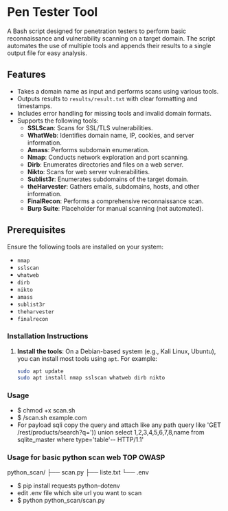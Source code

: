 # Pen Tester Tool

A Bash script designed for penetration testers to perform basic reconnaissance and vulnerability scanning on a target domain. The script automates the use of multiple tools and appends their results to a single output file for easy analysis.

## Features
- Takes a domain name as input and performs scans using various tools.
- Outputs results to `results/result.txt` with clear formatting and timestamps.
- Includes error handling for missing tools and invalid domain formats.
- Supports the following tools:
  - **SSLScan**: Scans for SSL/TLS vulnerabilities.
  - **WhatWeb**: Identifies domain name, IP, cookies, and server information.
  - **Amass**: Performs subdomain enumeration.
  - **Nmap**: Conducts network exploration and port scanning.
  - **Dirb**: Enumerates directories and files on a web server.
  - **Nikto**: Scans for web server vulnerabilities.
  - **Sublist3r**: Enumerates subdomains of the target domain.
  - **theHarvester**: Gathers emails, subdomains, hosts, and other information.
  - **FinalRecon**: Performs a comprehensive reconnaissance scan.
  - **Burp Suite**: Placeholder for manual scanning (not automated).

## Prerequisites
Ensure the following tools are installed on your system:
- `nmap`
- `sslscan`
- `whatweb`
- `dirb`
- `nikto`
- `amass`
- `sublist3r`
- `theharvester`
- `finalrecon`

### Installation Instructions
1. **Install the tools**:
   On a Debian-based system (e.g., Kali Linux, Ubuntu), you can install most tools using `apt`. For example:
   ```bash
   sudo apt update
   sudo apt install nmap sslscan whatweb dirb nikto

### Usage
- $ chmod +x scan.sh
- $ /scan.sh example.com
- For payload sqli copy the query and attach like any path query like 'GET /rest/products/search?q=')) union select 1,2,3,4,5,6,7,8,name from sqlite_master where type='table'-- HTTP/1.1'

### Usage for basic python scan web TOP OWASP
python_scan/
├── scan.py
├── liste.txt
└── .env

- $ pip install requests python-dotenv
- edit .env file which site url you want to scan
- $ python python_scan/scan.py
